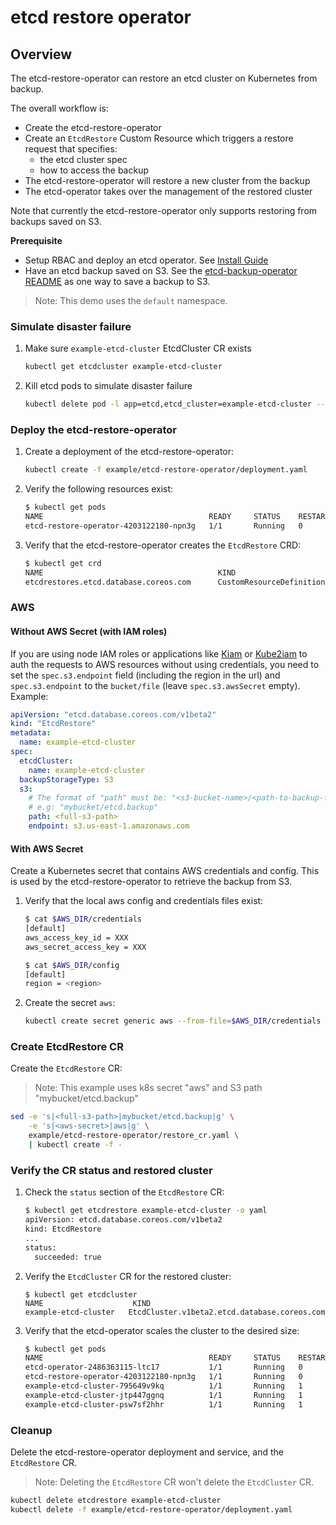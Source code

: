 # etcd restore operator

## Overview

The etcd-restore-operator can restore an etcd cluster on Kubernetes from backup.

The overall workflow is:

- Create the etcd-restore-operator
- Create an `EtcdRestore` Custom Resource which triggers a restore request that specifies:
  - the etcd cluster spec
  - how to access the backup
- The etcd-restore-operator will restore a new cluster from the backup
- The etcd-operator takes over the management of the restored cluster

Note that currently the etcd-restore-operator only supports restoring from backups saved on S3.

**Prerequisite**

- Setup RBAC and deploy an etcd operator. See [Install Guide][install_guide]
- Have an etcd backup saved on S3. See the [etcd-backup-operator README][backup-operator-readme] as one way to save a backup to S3.

> Note: This demo uses the `default` namespace.

### Simulate disaster failure

1. Make sure `example-etcd-cluster` EtcdCluster CR exists

   ```sh
   kubectl get etcdcluster example-etcd-cluster
   ```

2. Kill etcd pods to simulate disaster failure

   ```sh
   kubectl delete pod -l app=etcd,etcd_cluster=example-etcd-cluster --force --grace-period=0
   ```

### Deploy the etcd-restore-operator

1. Create a deployment of the etcd-restore-operator:

   ```sh
   kubectl create -f example/etcd-restore-operator/deployment.yaml
   ```

2. Verify the following resources exist:

   ```sh
   $ kubectl get pods
   NAME                                     READY     STATUS    RESTARTS   AGE
   etcd-restore-operator-4203122180-npn3g   1/1       Running   0          7s
   ```

3. Verify that the etcd-restore-operator creates the `EtcdRestore` CRD:

   ```sh
   $ kubectl get crd
   NAME                                       KIND
   etcdrestores.etcd.database.coreos.com      CustomResourceDefinition.v1beta1.apiextensions.k8s.io
   ```

### AWS

#### Without AWS Secret (with IAM roles)

If you are using node IAM roles or applications like [Kiam] or [Kube2iam] to auth the requests to AWS resources without using credentials, you need to set the `spec.s3.endpoint` field (including the region in the url) and `spec.s3.endpoint` to the `bucket/file` (leave `spec.s3.awsSecret` empty). Example:

```yaml
apiVersion: "etcd.database.coreos.com/v1beta2"
kind: "EtcdRestore"
metadata:
  name: example-etcd-cluster
spec:
  etcdCluster:
    name: example-etcd-cluster
  backupStorageType: S3
  s3:
    # The format of "path" must be: "<s3-bucket-name>/<path-to-backup-file>"
    # e.g: "mybucket/etcd.backup"
    path: <full-s3-path>
    endpoint: s3.us-east-1.amazonaws.com
```

#### With AWS Secret

Create a Kubernetes secret that contains AWS credentials and config. This is used by the etcd-restore-operator to retrieve the backup from S3.

1. Verify that the local aws config and credentials files exist:

   ```sh
   $ cat $AWS_DIR/credentials
   [default]
   aws_access_key_id = XXX
   aws_secret_access_key = XXX

   $ cat $AWS_DIR/config
   [default]
   region = <region>
   ```

2. Create the secret `aws`:

   ```sh
   kubectl create secret generic aws --from-file=$AWS_DIR/credentials --from-file=$AWS_DIR/config
   ```

### Create EtcdRestore CR

Create the `EtcdRestore` CR:

> Note: This example uses k8s secret "aws" and S3 path "mybucket/etcd.backup"

```sh
sed -e 's|<full-s3-path>|mybucket/etcd.backup|g' \
    -e 's|<aws-secret>|aws|g' \
    example/etcd-restore-operator/restore_cr.yaml \
    | kubectl create -f -
```

### Verify the CR status and restored cluster

1. Check the `status` section of the `EtcdRestore` CR:

   ```sh
   $ kubectl get etcdrestore example-etcd-cluster -o yaml
   apiVersion: etcd.database.coreos.com/v1beta2
   kind: EtcdRestore
   ...
   status:
     succeeded: true
   ```

2. Verify the `EtcdCluster` CR for the restored cluster:

   ```
   $ kubectl get etcdcluster
   NAME                    KIND
   example-etcd-cluster   EtcdCluster.v1beta2.etcd.database.coreos.com
   ```

3. Verify that the etcd-operator scales the cluster to the desired size:

   ```sh
   $ kubectl get pods
   NAME                                     READY     STATUS    RESTARTS   AGE
   etcd-operator-2486363115-ltc17           1/1       Running   0          1h
   etcd-restore-operator-4203122180-npn3g   1/1       Running   0          30m
   example-etcd-cluster-795649v9kq          1/1       Running   1          3m
   example-etcd-cluster-jtp447ggnq          1/1       Running   1          4m
   example-etcd-cluster-psw7sf2hhr          1/1       Running   1          4m
   ```

### Cleanup

Delete the etcd-restore-operator deployment and service, and the `EtcdRestore` CR.

> Note: Deleting the `EtcdRestore` CR won't delete the `EtcdCluster` CR.

```sh
kubectl delete etcdrestore example-etcd-cluster
kubectl delete -f example/etcd-restore-operator/deployment.yaml
```

[backup-operator-readme]: ./backup-operator.md
[install_guide]: ../install_guide.md
[kiam]: https://github.com/uswitch/kiam
[kube2iam]: https://github.com/jtblin/kube2iam
